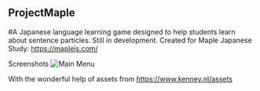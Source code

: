 ## ProjectMaple
#A Japanese language learning game designed to help students learn about sentence particles. Still in development.
Created for Maple Japanese Study: https://maplejs.com/ 

Screenshots
![Main Menu](https://github.com/ShoujiKanenobu/ProjectMaple/blob/main/Assets/GitScreens/Capture.PNG)

With the wonderful help of assets from https://www.kenney.nl/assets 
